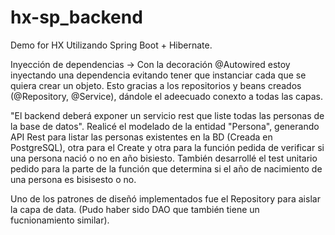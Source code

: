 # hx-sp_backend
Demo for HX
Utilizando Spring Boot + Hibernate.

Inyección de dependencias -> Con la decoración @Autowired estoy inyectando una dependencia evitando tener que instanciar cada que se quiera crear un objeto. Esto gracias a los repositorios y beans creados (@Repository, @Service), dándole el adeecuado conexto a todas las capas.

"El backend deberá exponer un servicio rest que liste todas las personas de la base de datos". Realicé el modelado de la entidad "Persona", generando API Rest para listar
las personas existentes en la BD (Creada en PostgreSQL), otra para el Create y otra para la función pedida de verificar si una persona nació o no en año bisiesto.
También desarrollé el test unitario pedido para la parte de la función que determina si el año de nacimiento de una persona es bisisesto o no. 

Uno de los patrones de diseñó implementados fue el Repository para aislar la capa de data. (Pudo haber sido DAO que también tiene un fucnionamiento similar). 
